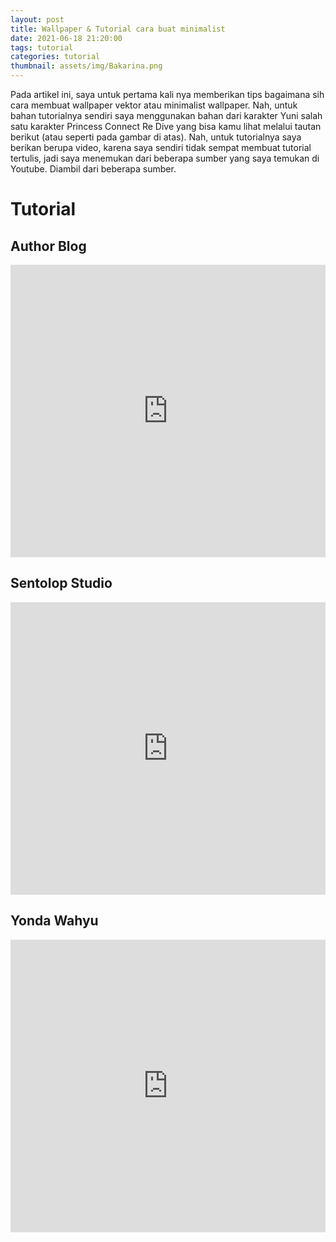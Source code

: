 ```yaml
---
layout: post
title: Wallpaper & Tutorial cara buat minimalist
date: 2021-06-18 21:20:00
tags: tutorial
categories: tutorial
thumbnail: assets/img/Bakarina.png
---
```


Pada artikel ini, saya untuk pertama kali nya memberikan tips bagaimana sih cara membuat wallpaper vektor atau minimalist wallpaper. Nah, untuk bahan tutorialnya sendiri saya menggunakan bahan dari karakter Yuni salah satu karakter Princess Connect Re Dive yang bisa kamu lihat melalui tautan berikut (atau seperti pada gambar di atas). Nah, untuk tutorialnya saya berikan berupa video, karena saya sendiri tidak sempat membuat tutorial tertulis, jadi saya menemukan dari beberapa sumber yang saya temukan di Youtube. Diambil dari beberapa sumber.

# Tutorial
## Author Blog
<iframe width="100%" height="468" src="https://www.youtube.com/embed/6grjT4KlX2Y?si=aLbOiJhaWSCoAl6D" title="YouTube video player" frameborder="0" allow="accelerometer; autoplay; clipboard-write; encrypted-media; gyroscope; picture-in-picture; web-share" referrerpolicy="strict-origin-when-cross-origin" allowfullscreen></iframe>

## Sentolop Studio
<iframe width="100%" height="468" src="https://www.youtube.com/embed/wSe0p1CGZ6A?si=pXnGEdFHKu8HhUQA" title="YouTube video player" frameborder="0" allow="accelerometer; autoplay; clipboard-write; encrypted-media; gyroscope; picture-in-picture; web-share" referrerpolicy="strict-origin-when-cross-origin" allowfullscreen></iframe>

## Yonda Wahyu
<iframe width="100%" height="468" src="https://www.youtube.com/embed/pfKQUGJXvxQ?si=feutfYzlhsLyTvNW" title="YouTube video player" frameborder="0" allow="accelerometer; autoplay; clipboard-write; encrypted-media; gyroscope; picture-in-picture; web-share" referrerpolicy="strict-origin-when-cross-origin" allowfullscreen></iframe>
